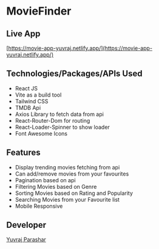 # MovieFinder

## Live App
[https://movie-app-yuvraj.netlify.app/](https://movie-app-yuvraj.netlify.app/)

## Technologies/Packages/APIs Used
- React JS
- Vite as a build tool
- Tailwind CSS
- TMDB Api
- Axios Library to fetch data from api
- React-Router-Dom for routing
- React-Loader-Spinner to show loader
- Font Awesome Icons

## Features
- Display trending movies fetching from api
- Can add/remove movies from your favourites
- Pagination based on api
- Filtering Movies based on Genre
- Sorting Movies based on Rating and Popularity
- Searching Movies from your Favourite list
- Mobile Responsive

## Developer
[Yuvraj Parashar](https://github.com/yvrjprshr)
